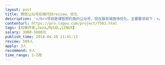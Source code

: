 ```yaml
---                
layout: post       
title: 微信公众号后端代码review、优化           
description: '</br>项目是课程预约类的公众号，现在服务端亟待优化。主要要求如下：</br>一、主要工作需要先将后端代码review。</br>二、配合前端完成优化工作</br>三、优化服务端性能，具体参考某h5的性能指标</br>四、优化代码结构，删除冗余代码及api</br>希望来的大神们懂javaspring、beetlesql，有很多的后端性能优化经验~~~</br>'     
contenturl: https://pro.lagou.com/project/7503.html      
tags: [后端开发,Java,MySQL,LINUX]            
salary: 3000-5000元          
publish_time: 2018-04-26 11:41:13         
review: 509人                   
apply: 3人                   
recommend: 0人                   
time_range: 1-2周              
---                 
```

